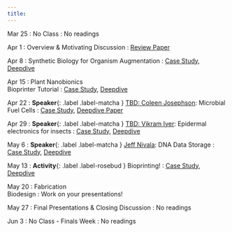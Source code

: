 ```yaml
---
title:
---
```


Mar 25
: No Class
  : No readings

Apr 1
: Overview & Motivating Discussion
  : [Review Paper](#)

Apr 8
: Synthetic Biology for Organism Augmentation
  : [Case Study](#), [Deepdive](#)

Apr 15
: Plant Nanobionics <br/> Bioprinter Tutorial
  : [Case Study](#), [Deepdive](#)
  
Apr 22
: **Speaker**{: .label .label-matcha } [TBD: Coleen Josephson](#): Microbial Fuel Cells
  : [Case Study](#), [Deepdive Paper](#)

Apr 29
: **Speaker**{: .label .label-matcha } [TBD: Vikram Iyer](#): Epidermal electronics for insects
  : [Case Study](#), [Deepdive](#)

May 6
: **Speaker**{: .label .label-matcha } [Jeff Nivala](#): DNA Data Storage
  : [Case Study](#), [Deepdive](#)

May 13
:  **Activity**{: .label .label-rosebud } Bioprinting!
  : [Case Study](#), [Deepdive](#)

May 20
: Fabrication <br/> Biodesign
  : Work on your presentations!

May 27
: Final Presentations & Closing Discussion
  : No readings

Jun 3
: No Class - Finals Week
  : No readings